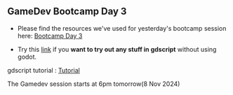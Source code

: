 ## GameDev Bootcamp Day 3

* Please find the resources we've used for yesterday's bootcamp session here:
[Bootcamp Day 3](https://github.com/Amithabh-A/gamedevbootcamp2024/blob/init/tutorials/Day3.md)

* Try this [link](https://gd.tumeo.space/) if you **want to try out any stuff in gdscript** without using godot. 

gdscript tutorial : [Tutorial](https://github.com/Amithabh-A/gamedevbootcamp2024/blob/main/tutorial.gd)

The Gamedev session starts at 6pm tomorrow(8 Nov 2024)
